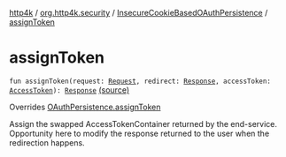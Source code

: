 [http4k](../../index.md) / [org.http4k.security](../index.md) / [InsecureCookieBasedOAuthPersistence](index.md) / [assignToken](./assign-token.md)

# assignToken

`fun assignToken(request: `[`Request`](../../org.http4k.core/-request/index.md)`, redirect: `[`Response`](../../org.http4k.core/-response/index.md)`, accessToken: `[`AccessToken`](../-access-token/index.md)`): `[`Response`](../../org.http4k.core/-response/index.md) [(source)](https://github.com/http4k/http4k/blob/master/http4k-security-oauth/src/main/kotlin/org/http4k/security/InsecureCookieBasedOAuthPersistence.kt#L32)

Overrides [OAuthPersistence.assignToken](../-o-auth-persistence/assign-token.md)

Assign the swapped AccessTokenContainer returned by the end-service. Opportunity here to modify the
response returned to the user when the redirection happens.

